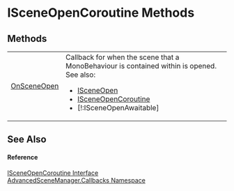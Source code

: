 # ISceneOpenCoroutine Methods




## Methods
<table>
<tr>
<td><a href="M_AdvancedSceneManager_Callbacks_ISceneOpenCoroutine_OnSceneOpen">OnSceneOpen</a></td>
<td>Callback for when the scene that a MonoBehaviour is contained within is opened. See also: <ul><li><a href="T_AdvancedSceneManager_Callbacks_ISceneOpen">ISceneOpen</a></li><li><a href="T_AdvancedSceneManager_Callbacks_ISceneOpenCoroutine">ISceneOpenCoroutine</a></li><li>[!:ISceneOpenAwaitable]</li></ul>

</td></tr>
</table>

## See Also


#### Reference
<a href="T_AdvancedSceneManager_Callbacks_ISceneOpenCoroutine">ISceneOpenCoroutine Interface</a>  
<a href="N_AdvancedSceneManager_Callbacks">AdvancedSceneManager.Callbacks Namespace</a>  
